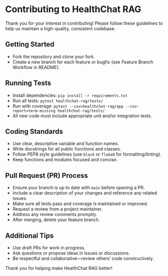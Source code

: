# Contributing to HealthChat RAG

Thank you for your interest in contributing! Please follow these guidelines to help us maintain a high-quality, consistent codebase.

## Getting Started
- Fork the repository and clone your fork.
- Create a new branch for each feature or bugfix (see Feature Branch Workflow in README).

## Running Tests
- Install dependencies: `pip install -r requirements.txt`
- Run all tests: `pytest healthchat-rag/tests/`
- Run with coverage: `pytest --cov=healthchat-rag/app --cov-report=term-missing healthchat-rag/tests/`
- All new code must include appropriate unit and/or integration tests.

## Coding Standards
- Use clear, descriptive variable and function names.
- Write docstrings for all public functions and classes.
- Follow PEP8 style guidelines (use `black` or `flake8` for formatting/linting).
- Keep functions and modules focused and concise.

## Pull Request (PR) Process
- Ensure your branch is up to date with `main` before opening a PR.
- Include a clear description of your changes and reference any related issues.
- Make sure all tests pass and coverage is maintained or improved.
- Request a review from a project maintainer.
- Address any review comments promptly.
- After merging, delete your feature branch.

## Additional Tips
- Use draft PRs for work in progress.
- Ask questions or propose ideas in issues or discussions.
- Be respectful and collaborative—review others’ code constructively.

Thank you for helping make HealthChat RAG better! 